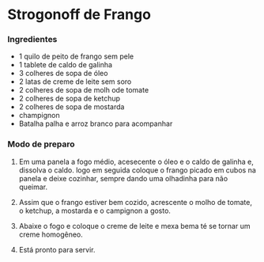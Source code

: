 # Strogonoff de Frango

### Ingredientes

* 1 quilo de peito de frango sem pele
* 1 tablete de caldo de galinha
* 3 colheres de sopa de óleo
* 2 latas de creme de leite sem soro
* 2 colheres de sopa de molh ode tomate
* 2 colheres de sopa de ketchup
* 2 colheres de sopa de mostarda
* champignon
* Batalha palha e arroz branco para acompanhar

### Modo de preparo

1. Em uma panela a fogo médio, acesecente o óleo e o caldo de galinha e, dissolva o caldo. logo em seguida coloque o frango picado em cubos na panela e deixe cozinhar, sempre dando uma olhadinha para não queimar.

2. Assim que o frango estiver bem cozido, acrescente o molho de tomate, o ketchup, a mostarda e o campignon a gosto.

3. Abaixe o fogo e coloque o creme de leite e mexa bema té se tornar um creme homogêneo.

4. Está pronto para servir.



